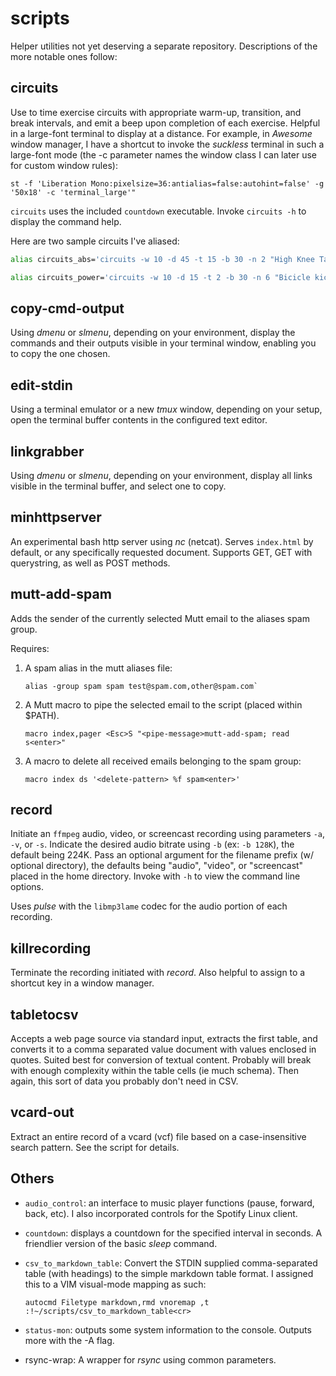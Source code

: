 # scripts

Helper utilities not yet deserving a separate repository. Descriptions of the more notable ones follow:

## circuits

Use to time exercise circuits with appropriate warm-up, transition, and break intervals, and emit a beep upon completion of each exercise. Helpful in a large-font terminal to display at a distance. For example, in *Awesome* window manager, I have a shortcut to invoke the *suckless* terminal in such a large-font mode (the -c parameter names the window class I can later use for custom window rules):

```
st -f 'Liberation Mono:pixelsize=36:antialias=false:autohint=false' -g '50x18' -c 'terminal_large'"
```

`circuits` uses the included `countdown` executable. Invoke `circuits -h` to display the command help.

Here are two sample circuits I've aliased:

```bash
alias circuits_abs='circuits -w 10 -d 45 -t 15 -b 30 -n 2 "High Knee Taps" "Russian twists" "Leg raises (6in off ground)" "Hip raises" "Scissor kicks" "Plank knees to elbow" "Chair sit-ups" "Seated in and outs" "Jumping Jacks"'

alias circuits_power='circuits -w 10 -d 15 -t 2 -b 30 -n 6 "Bicicle kicks" "Pushups" "Mountain climbers" "Squat boxing jumps" "Burpees" "Boxing hops"'
```

## copy-cmd-output

Using *dmenu* or *slmenu*, depending on your environment, display the commands and their outputs visible in your terminal window, enabling you to copy the one chosen.

## edit-stdin

Using a terminal emulator or a new *tmux* window, depending on your setup, open the terminal buffer contents in the configured text editor.

## linkgrabber

Using *dmenu* or *slmenu*, depending on your environment, display all links visible in the terminal buffer, and select one to copy.

## minhttpserver

An experimental bash http server using *nc* (netcat). Serves `index.html` by default, or any specifically requested document. Supports GET, GET with querystring, as well as POST methods.

## mutt-add-spam

Adds the sender of the currently selected Mutt email to the aliases spam group.

Requires:

1. A spam alias in the mutt aliases file: 

    ```
    alias -group spam spam test@spam.com,other@spam.com`
    ```

1. A Mutt macro to pipe the selected email to the script (placed within $PATH).

    ```
    macro index,pager <Esc>S "<pipe-message>mutt-add-spam; read s<enter>"
    ```

1. A macro to delete all received emails belonging to the spam group:

    ```
    macro index ds '<delete-pattern> %f spam<enter>'
    ```

## record

Initiate an `ffmpeg` audio, video, or screencast recording using parameters `-a`, `-v`, or `-s`. Indicate the desired audio bitrate using `-b` (ex: `-b 128K`), the default being 224K. Pass an optional argument for the filename prefix (w/ optional directory), the defaults being "audio", "video", or "screencast" placed in the home directory. Invoke with `-h` to view the command line options. 

Uses *pulse* with the `libmp3lame` codec for the audio portion of each recording.

## killrecording

Terminate the recording initiated with *record*. Also helpful to assign to a shortcut key in a window manager.

## tabletocsv

Accepts a web page source via standard input, extracts the first table, and converts it to a comma separated value document with values enclosed in quotes. Suited best for conversion of textual content. Probably will break with enough complexity within the table cells (ie much schema). Then again, this sort of data you probably don't need in CSV.

## vcard-out

Extract an entire record of a vcard (vcf) file based on a case-insensitive search pattern. See the script for details.

## Others

+ `audio_control`: an interface to music player functions (pause, forward, back, etc). I also incorporated controls for the Spotify Linux client. 
+ `countdown`: displays a countdown for the specified interval in seconds. A friendlier version of the basic *sleep* command.
+ `csv_to_markdown_table`: Convert the STDIN supplied comma-separated table (with headings) to the simple markdown table format. I assigned this to a VIM visual-mode mapping as such:

    ```vim
    autocmd Filetype markdown,rmd vnoremap ,t :!~/scripts/csv_to_markdown_table<cr>
    ```
+ `status-mon`: outputs some system information to the console. Outputs more with the -A flag.
+ rsync-wrap: A wrapper for *rsync* using common parameters.
